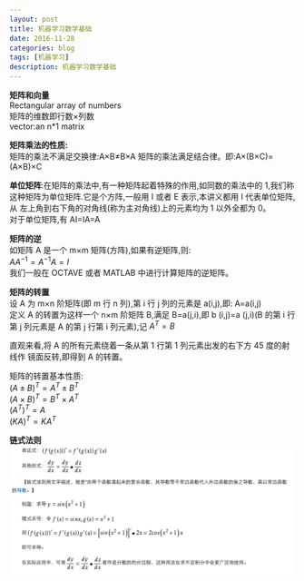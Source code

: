 ```yaml
---
layout: post
title: 机器学习数学基础
date: 2016-11-28
categories: blog
tags: [机器学习]
description: 机器学习数学基础
---
```



**矩阵和向量**     
Rectangular array of numbers    
矩阵的维数即行数×列数       
vector:an n*1 matrix    

**矩阵乘法的性质:**      
矩阵的乘法不满足交换律:A×B≠B×A 矩阵的乘法满足结合律。即:A×(B×C)=(A×B)×C 

**单位矩阵**:在矩阵的乘法中,有一种矩阵起着特殊的作用,如同数的乘法中的 1,我们称
这种矩阵为单位矩阵.它是个方阵,一般用 I 或者 E 表示,本讲义都用 I 代表单位矩阵,从 左上角到右下角的对角线(称为主对角线)上的元素均为 1 以外全都为 0。         
对于单位矩阵,有 AI=IA=A       

**矩阵的逆**    
如矩阵 A 是一个 m×m 矩阵(方阵),如果有逆矩阵,则:    
$AA^{-1}=A^{-1}A=I$     
我们一般在 OCTAVE 或者 MATLAB 中进行计算矩阵的逆矩阵。

**矩阵的转置**      
设 A 为 m×n 阶矩阵(即 m 行 n 列),第 i 行 j 列的元素是 a(i,j),即: A=a(i,j)     
定义 A 的转置为这样一个 n×m 阶矩阵 B,满足 B=a(j,i),即 b (i,j)=a (j,i)(B 的第 i 行第 j 列元素是 A 的第 j 行第 i 列元素),记 $A^T=B$

直观来看,将 A 的所有元素绕着一条从第 1 行第 1 列元素出发的右下方 45 度的射线作 镜面反转,即得到 A 的转置。

矩阵的转置基本性质:     
$(A±B)^T=A^T±B^T$     
$(A×B)^T= B^T×A^T$      
$(A^T)^T=A$     
$(KA)^T=KA^T$        

**链式法则**       
![](https://raw.githubusercontent.com/whuhan2013/myImage/master/machineLearning/class1/p1.png)   


